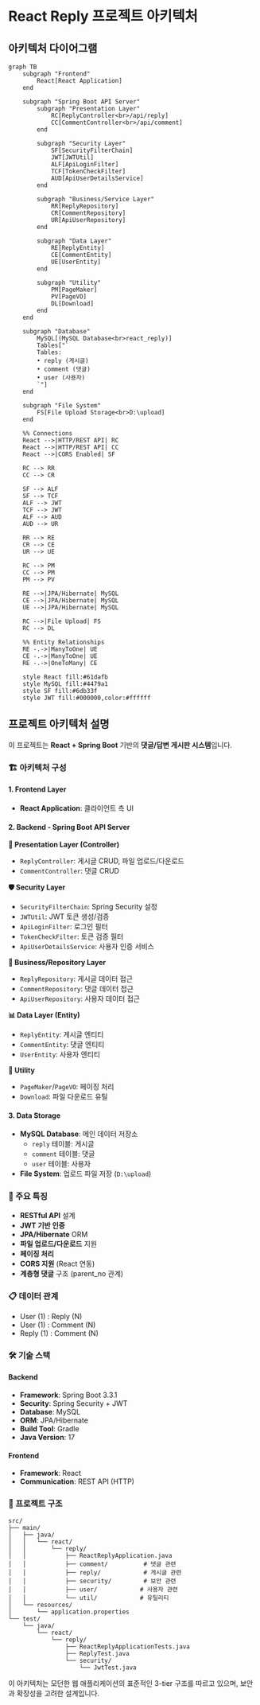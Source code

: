 # React Reply 프로젝트 아키텍처

## 아키텍처 다이어그램

```mermaid
graph TB
    subgraph "Frontend"
        React[React Application]
    end
    
    subgraph "Spring Boot API Server"
        subgraph "Presentation Layer"
            RC[ReplyController<br>/api/reply]
            CC[CommentController<br>/api/comment]
        end
        
        subgraph "Security Layer"
            SF[SecurityFilterChain]
            JWT[JWTUtil]
            ALF[ApiLoginFilter]
            TCF[TokenCheckFilter]
            AUD[ApiUserDetailsService]
        end
        
        subgraph "Business/Service Layer"
            RR[ReplyRepository]
            CR[CommentRepository]
            UR[ApiUserRepository]
        end
        
        subgraph "Data Layer"
            RE[ReplyEntity]
            CE[CommentEntity]
            UE[UserEntity]
        end
        
        subgraph "Utility"
            PM[PageMaker]
            PV[PageVO]
            DL[Download]
        end
    end
    
    subgraph "Database"
        MySQL[(MySQL Database<br>react_reply)]
        Tables["`
        Tables:
        • reply (게시글)
        • comment (댓글)
        • user (사용자)
        `"]
    end
    
    subgraph "File System"
        FS[File Upload Storage<br>D:\upload]
    end
    
    %% Connections
    React -->|HTTP/REST API| RC
    React -->|HTTP/REST API| CC
    React -->|CORS Enabled| SF
    
    RC --> RR
    CC --> CR
    
    SF --> ALF
    SF --> TCF
    ALF --> JWT
    TCF --> JWT
    ALF --> AUD
    AUD --> UR
    
    RR --> RE
    CR --> CE
    UR --> UE
    
    RC --> PM
    CC --> PM
    PM --> PV
    
    RE -->|JPA/Hibernate| MySQL
    CE -->|JPA/Hibernate| MySQL
    UE -->|JPA/Hibernate| MySQL
    
    RC -->|File Upload| FS
    RC --> DL
    
    %% Entity Relationships
    RE -.->|ManyToOne| UE
    CE -.->|ManyToOne| UE
    RE -.->|OneToMany| CE
    
    style React fill:#61dafb
    style MySQL fill:#4479a1
    style SF fill:#6db33f
    style JWT fill:#000000,color:#ffffff
```

## 프로젝트 아키텍처 설명

이 프로젝트는 **React + Spring Boot** 기반의 **댓글/답변 게시판 시스템**입니다.

### 🏗️ 아키텍처 구성

#### 1. Frontend Layer
- **React Application**: 클라이언트 측 UI

#### 2. Backend - Spring Boot API Server

**📡 Presentation Layer (Controller)**
- `ReplyController`: 게시글 CRUD, 파일 업로드/다운로드
- `CommentController`: 댓글 CRUD

**🛡️ Security Layer**
- `SecurityFilterChain`: Spring Security 설정
- `JWTUtil`: JWT 토큰 생성/검증
- `ApiLoginFilter`: 로그인 필터
- `TokenCheckFilter`: 토큰 검증 필터
- `ApiUserDetailsService`: 사용자 인증 서비스

**💼 Business/Repository Layer**
- `ReplyRepository`: 게시글 데이터 접근
- `CommentRepository`: 댓글 데이터 접근
- `ApiUserRepository`: 사용자 데이터 접근

**📊 Data Layer (Entity)**
- `ReplyEntity`: 게시글 엔티티
- `CommentEntity`: 댓글 엔티티
- `UserEntity`: 사용자 엔티티

**🔧 Utility**
- `PageMaker`/`PageVO`: 페이징 처리
- `Download`: 파일 다운로드 유틸

#### 3. Data Storage
- **MySQL Database**: 메인 데이터 저장소
  - `reply` 테이블: 게시글
  - `comment` 테이블: 댓글
  - `user` 테이블: 사용자
- **File System**: 업로드 파일 저장 (`D:\upload`)

### 🔗 주요 특징
- **RESTful API** 설계
- **JWT 기반 인증**
- **JPA/Hibernate** ORM
- **파일 업로드/다운로드** 지원
- **페이징 처리**
- **CORS 지원** (React 연동)
- **계층형 댓글** 구조 (parent_no 관계)

### 📋 데이터 관계
- User (1) : Reply (N)
- User (1) : Comment (N)  
- Reply (1) : Comment (N)

### 🛠️ 기술 스택

#### Backend
- **Framework**: Spring Boot 3.3.1
- **Security**: Spring Security + JWT
- **Database**: MySQL
- **ORM**: JPA/Hibernate
- **Build Tool**: Gradle
- **Java Version**: 17

#### Frontend
- **Framework**: React
- **Communication**: REST API (HTTP)

### 📁 프로젝트 구조

```
src/
├── main/
│   ├── java/
│   │   └── react/
│   │       └── reply/
│   │           ├── ReactReplyApplication.java
│   │           ├── comment/          # 댓글 관련
│   │           ├── reply/            # 게시글 관련
│   │           ├── security/         # 보안 관련
│   │           ├── user/            # 사용자 관련
│   │           └── util/            # 유틸리티
│   └── resources/
│       └── application.properties
└── test/
    └── java/
        └── react/
            └── reply/
                ├── ReactReplyApplicationTests.java
                ├── ReplyTest.java
                └── security/
                    └── JwtTest.java
```

이 아키텍처는 모던한 웹 애플리케이션의 표준적인 3-tier 구조를 따르고 있으며, 보안과 확장성을 고려한 설계입니다.
